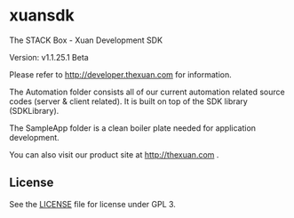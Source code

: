 # xuansdk

The STACK Box - Xuan Development SDK

Version: v1.1.25.1 Beta

Please refer to http://developer.thexuan.com for information.

The Automation folder consists all of our current automation related source codes (server & client related). It is built on top of the SDK library (SDKLibrary).

The SampleApp folder is a clean boiler plate needed for application development.

You can also visit our product site at http://thexuan.com .


## License

See the [LICENSE](LICENSE) file for license under GPL 3.